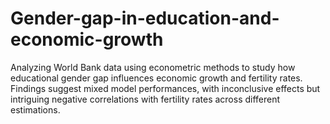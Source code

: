 # Gender-gap-in-education-and-economic-growth
Analyzing World Bank data using econometric methods to study how educational gender gap influences economic growth and fertility rates. Findings suggest mixed model performances, with inconclusive effects but intriguing negative correlations with fertility rates across different estimations.
